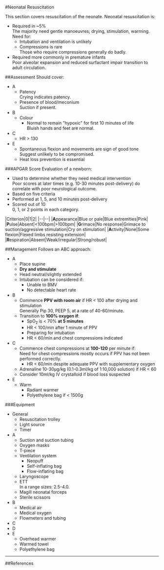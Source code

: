 #Neonatal Resuscitation

This section covers resuscitation of the neonate. Neonatal resuscitation is:
* Required in ~5%  
The majority need gentle manoeuvres; drying, stimulation, warming. Need for:
	* Intubation and ventilation is unlikely
	* Compressions is rare  
	Those who require compressions generally do badly.
* Required more commonly in premature infants  
Poor alveolar expansion and reduced surfactant impair transition to adult circulation.


##Assessment
Should cover:
* A
	* Patency  
	Crying indicates patency.
	* Presence of blood/meconium  
	Suction if present.
* B
	* Colour  
		* Normal to remain "hypoxic" for first 10 minutes of life  
		Bluish hands and feet are normal.
* C
	* HR > 130
* E
	* Spontaneous flexion and movements are sign of good tone  
	Suggest unlikely to be compromised.
	* Heat loss prevention is essential

###APGAR Score
Evaluation of a newborn:
* Used to determine whether they need medical intervention  
Poor scores at later times (e.g. 10-30 minutes post-delivery) do correlate with poor neurological outcome.
* Based on five criteria
* Performed at 1, 5, and 10 minutes post-delivery
* Scored out of 10  
0, 1, or 2 points in each category.

|Criterion|0|1|2|
|--|--|
|**A**ppearance|Blue or pale|Blue extremities|Pink|
|**P**ulse|Absent|<100bpm|>100bpm|
|**G**rimace|No response|Grimace to suction/aggressive stimulation|Cry on stimulation|
|**A**ctivity|None|Some flexion|Flexed limbs resisting extension|
|**R**espiration|Absent|Weak/irregular|Strong/robust|

##Management
Follows an ABC approach:
* A
	* Place supine
	* **Dry and stimulate**
	* Head neutral/slightly extended
	* Intubation can be considered if:
		* Unable to BMV
		* No detectable heart rate
* B
	* Commence **PPV with room air** if HR < 100 after drying and stimulation  
	Generally Pip 30, PEEP 5, at a rate of 40-60/minute.
	* Transition to **100% oxygen if**:
		* SpO<sub>2</sub> is < 70% **at 5 minutes**
		* HR < 100/min after 1 minute of PPV
		* Preparing for intubation
		* HR < 60/min and chest compressions indicated
* C
	* Commence chest compressions at **100-120** per minute if:  
	Need for chest compressions mostly occurs if PPV has not been performed correctly.
		* HR < 60/min despite adequate PPV with supplementary oxygen
	* Adrenaline 10-30µg/kg (0.1-0.3ml/kg of 1:10,000 solution) if HR < 60
	* Consider 10ml/kg IV crystalloid if blood loss suspected
* E
	* Warm
		* Radiant warmer
		* Polyethylene bag if < 1500g

###Equipment
* General
	* Resuscitation trolley
	* Light source
	* Timer
* A
	* Suction and suction tubing
	* Oxygen masks
	* T-piece
	* Ventilation system
		* Neopuff
		* Self-inflating bag
		* Flow-inflating bag
	* Laryngoscope
	* ETT  
	In a range sizes: 2.5-4.0.
	* Magill neonatal forceps
	* Sterile scissors
* B
	* Medical air
	* Medical oxygen
	* Flowmeters and tubing
* C
* D
* E
	* Overhead warmer
	* Warmed towel
	* Polyethylene bag  

---
##References
